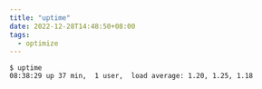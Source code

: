 ```yaml
---
title: "uptime"
date: 2022-12-28T14:48:50+08:00
tags:
  - optimize
---
```


```shell
$ uptime
08:38:29 up 37 min,  1 user,  load average: 1.20, 1.25, 1.18
```
